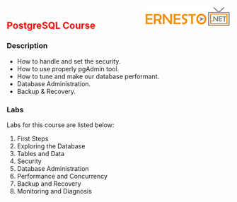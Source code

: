 <img align="right" src="./images/logo.png">


<h2><span style="color:red;">PostgreSQL Course</span></h2>

### Description

- How to handle and set the security.
- How to use properly pgAdmin tool.
- How to tune and make our database performant.
- Database Administration.
- Backup & Recovery.

### Labs

Labs for this course are listed below:

1. First Steps
2. Exploring the Database
3. Tables and Data
4. Security
5. Database Administration
6. Performance and Concurrency
7. Backup and Recovery
8. Monitoring and Diagnosis
